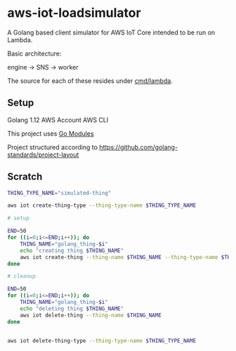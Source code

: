 # aws-iot-loadsimulator

A Golang based client simulator for AWS IoT Core intended to be run on Lambda.

Basic architecture:

engine -> SNS -> worker

The source for each of these resides under [cmd/lambda](cmd/lambda).

## Setup

Golang 1.12
AWS Account
AWS CLI


This project uses [Go Modules](https://blog.golang.org/using-go-modules)

Project structured according to https://github.com/golang-standards/project-layout


## Scratch

```bash
THING_TYPE_NAME="simulated-thing"

aws iot create-thing-type --thing-type-name $THING_TYPE_NAME

# setup

END=50
for ((i=0;i<=END;i++)); do
    THING_NAME="golang_thing-$i"
    echo "creating thing $THING_NAME"
    aws iot create-thing --thing-name $THING_NAME --thing-type-name $THING_TYPE_NAME
done

# cleanup

END=50
for ((i=0;i<=END;i++)); do
    THING_NAME="golang_thing-$i"
    echo "deleting thing $THING_NAME"
    aws iot delete-thing --thing-name $THING_NAME
done


aws iot delete-thing-type --thing-type-name $THING_TYPE_NAME
```
